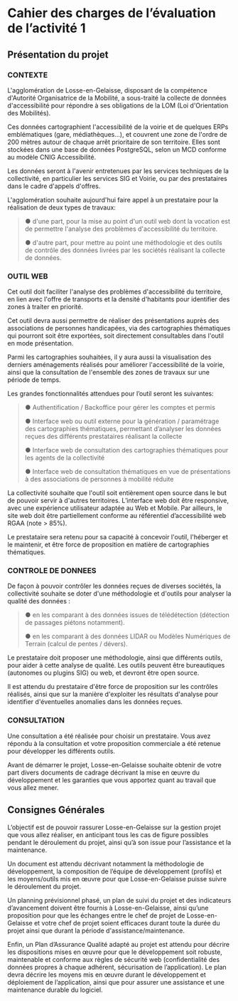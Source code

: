 # Cahier des charges de l’évaluation de l’activité 1

## Présentation du projet

### CONTEXTE

L'agglomération de Losse-en-Gelaisse, disposant de la compétence d'Autorité Organisatrice de la Mobilité, a sous-traité la collecte de données d'accessibilité pour répondre à ses obligations de la LOM (Loi d'Orientation des Mobilités).

Ces données cartographient l'accessibilité de la voirie et de quelques ERPs emblématiques (gare, médiathèques...), et couvrent une zone de l'ordre de 200 mètres autour de chaque arrêt prioritaire de son territoire. Elles sont stockées dans une base de données PostgreSQL, selon un MCD conforme au modèle CNIG Accessibilité.

Les données seront à l'avenir entretenues par les services techniques de la collectivité, en particulier les services SIG et Voirie, ou par des prestataires dans le cadre d'appels d'offres.

L'agglomération souhaite aujourd'hui faire appel à un prestataire pour la réalisation de deux types de travaux:

> ● d'une part, pour la mise au point d'un outil web dont la vocation est de permettre l'analyse des problèmes d'accessibilité du territoire.
>
> ● d'autre part, pour mettre au point une méthodologie et des outils de contrôle des données livrées par les sociétés réalisant la collecte de données.

### OUTIL WEB

Cet outil doit faciliter l'analyse des problèmes d'accessibilité du territoire, en lien avec l'offre de transports et la densité d'habitants pour identifier des zones à traiter en priorité.

Cet outil devra aussi permettre de réaliser des présentations auprès des associations de personnes handicapées, via des cartographies thématiques qui pourront soit être exportées, soit directement consultables dans l'outil en mode présentation.

Parmi les cartographies souhaitées, il y aura aussi la visualisation des derniers aménagements réalisés pour améliorer l'accessibilité de la voirie, ainsi que la consultation de l'ensemble des zones de travaux sur une période de temps.

Les grandes fonctionnalités attendues pour l’outil seront les suivantes:

> ● Authentification / Backoffice pour gérer les comptes et permis
>
> ● Interface web ou outil externe pour la génération / paramétrage des cartographies thématiques, permettant d’analyser les données reçues des différents prestataires réalisant la collecte
>
> ● Interface web de consultation des cartographies thématiques pour les agents de la collectivité
>
> ● Interface web de consultation thématiques en vue de présentations à des associations de personnes à mobilité réduite

La collectivité souhaite que l'outil soit entièrement open source dans le but de pouvoir servir à d'autres territoires. L’interface web doit être responsive, avec une expérience utilisateur adaptée au Web et Mobile. Par ailleurs, le site web doit être partiellement conforme au référentiel d’accessibilité web RGAA (note > 85%).

Le prestataire sera retenu pour sa capacité à concevoir l'outil, l'héberger et le maintenir, et être force de proposition en matière de cartographies thématiques.

### CONTROLE DE DONNEES

De façon à pouvoir contrôler les données reçues de diverses sociétés, la collectivité souhaite se doter d'une méthodologie et d'outils pour analyser la qualité des données :

> ● en les comparant à des données issues de télédétection (détection de passages piétons notamment).
>
> ● en les comparant à des données LIDAR ou Modèles Numériques de Terrain (calcul de pentes / dévers).

Le prestataire doit proposer une méthodologie, ainsi que différents outils, pour aider à cette analyse de qualité. Les outils peuvent être bureautiques (autonomes ou plugins SIG) ou web, et devront être open source.

Il est attendu du prestataire d'être force de proposition sur les contrôles réalisés, ainsi que sur la manière d'exploiter les résultats d'analyse pour identifier d'éventuelles anomalies dans les données reçues.

### CONSULTATION

Une consultation a été réalisée pour choisir un prestataire. Vous avez répondu à la consultation et votre proposition commerciale a été retenue pour développer les différents outils.

Avant de démarrer le projet, Losse-en-Gelaisse souhaite obtenir de votre part divers documents de cadrage décrivant la mise en œuvre du développement et les garanties que vous apportez quant au travail que vous allez mener.

## Consignes Générales

L’objectif est de pouvoir rassurer Losse-en-Gelaisse sur la gestion projet que vous allez réaliser, en anticipant tous les cas de figure possibles pendant le déroulement du projet, ainsi qu’à son issue pour l’assistance et la maintenance.

Un document est attendu décrivant notamment la méthodologie de développement, la composition de l’équipe de développement (profils) et les moyens/outils mis en œuvre pour que Losse-en-Gelaisse puisse suivre le déroulement du projet.

Un planning prévisionnel phasé, un plan de suivi du projet et des indicateurs d’avancement doivent être fournis à Losse-en-Gelaisse, ainsi qu’une proposition pour que les échanges entre le chef de projet de Losse-en-Gelaisse et votre chef de projet soient efficaces durant toute la durée du projet ainsi que durant la période d'assistance/maintenance.

Enfin, un Plan d’Assurance Qualité adapté au projet est attendu pour décrire les dispositions mises en œuvre pour que le développement soit robuste, maintenable et conforme aux règles de sécurité web (confidentialité des données propres à chaque adhérent, sécurisation de l’application). Le plan devra décrire les moyens mis en œuvre durant le développement et déploiement de l’application, ainsi que pour assurer une assistance et une maintenance durable du logiciel.
